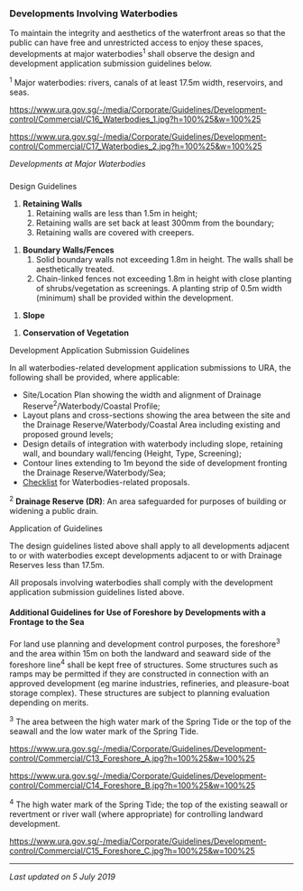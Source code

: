 ### Developments Involving Waterbodies

To maintain the integrity and aesthetics of the waterfront areas so that
the public can have free and unrestricted access to enjoy these spaces,
developments at major waterbodies<sup>1</sup> shall observe the design
and development application submission guidelines below.

<sup>1</sup> Major waterbodies: rivers, canals of at least 17.5m width,
reservoirs, and seas.

<https://www.ura.gov.sg/-/media/Corporate/Guidelines/Development-control/Commercial/C16_Waterbodies_1.jpg?h=100%25&w=100%25>

<https://www.ura.gov.sg/-/media/Corporate/Guidelines/Development-control/Commercial/C17_Waterbodies_2.jpg?h=100%25&w=100%25>

*Developments at Major Waterbodies*

### 

<a href="#Design-Guidelines" class="collapsible collapsed"
data-toggle="collapse"></a>

Design Guidelines

1.  **Retaining Walls**
    1.  Retaining walls are less than 1.5m in height;
    2.  Retaining walls are set back at least 300mm from the boundary;
    3.  Retaining walls are covered with creepers.

<!-- -->

1.  **Boundary Walls/Fences**
    1.  Solid boundary walls not exceeding 1.8m in height. The walls
        shall be aesthetically treated.
    2.  Chain-linked fences not exceeding 1.8m in height with close
        planting of shrubs/vegetation as screenings. A planting strip of
        0.5m width (minimum) shall be provided within the development.

<!-- -->

1.  **Slope**

<!-- -->

1.  **Conservation of Vegetation**

<a href="#Submission-Guidelines" class="collapsible collapsed"
data-toggle="collapse"></a>

Development Application Submission Guidelines

In all waterbodies-related development application submissions to URA,
the following shall be provided, where applicable:

-   Site/Location Plan showing the width and alignment of Drainage
    Reserve<sup>2</sup>/Waterbody/Coastal Profile;
-   Layout plans and cross-sections showing the area between the site
    and the Drainage Reserve/Waterbody/Coastal Area including existing
    and proposed ground levels;
-   Design details of integration with waterbody including slope,
    retaining wall, and boundary wall/fencing (Height, Type, Screening);
-   Contour lines extending to 1m beyond the side of development
    fronting the Drainage Reserve/Waterbody/Sea;
-   <a
    href="https://www.ura.gov.sg/-/media/User-Defined/URA-Online/Forms/Supplementary-forms/waterbodycl.doc"
    target="_blank">Checklist</a> for Waterbodies-related proposals.

<sup>2</sup> **Drainage Reserve (DR)**: An area safeguarded for purposes
of building or widening a public drain.

<a href="#Application-Guidelines" class="collapsible collapsed"
data-toggle="collapse"></a>

Application of Guidelines

The design guidelines listed above shall apply to all developments
adjacent to or with waterbodies except developments adjacent to or with
Drainage Reserves less than 17.5m.

All proposals involving waterbodies shall comply with the development
application submission guidelines listed above.

<a href="#Additional-Guidelines" class="collapsible collapsed"
data-parent="#Application-Guidelines1" data-toggle="collapse"></a>

#### Additional Guidelines for Use of Foreshore by Developments with a Frontage to the Sea

For land use planning and development control purposes, the
foreshore<sup>3</sup> and the area within 15m on both the landward and
seaward side of the foreshore line<sup>4</sup> shall be kept free of
structures. Some structures such as ramps may be permitted if they are
constructed in connection with an approved development (eg marine
industries, refineries, and pleasure-boat storage complex). These
structures are subject to planning evaluation depending on merits.

<sup>3</sup> The area between the high water mark of the Spring Tide or
the top of the seawall and the low water mark of the Spring Tide.

<https://www.ura.gov.sg/-/media/Corporate/Guidelines/Development-control/Commercial/C13_Foreshore_A.jpg?h=100%25&w=100%25>

<https://www.ura.gov.sg/-/media/Corporate/Guidelines/Development-control/Commercial/C14_Foreshore_B.jpg?h=100%25&w=100%25>

<sup>4</sup> The high water mark of the Spring Tide; the top of the
existing seawall or revertment or river wall (where appropriate) for
controlling landward development.

<https://www.ura.gov.sg/-/media/Corporate/Guidelines/Development-control/Commercial/C15_Foreshore_C.jpg?h=100%25&w=100%25>

------------------------------------------------------------------------

*Last updated on 5 July 2019*
